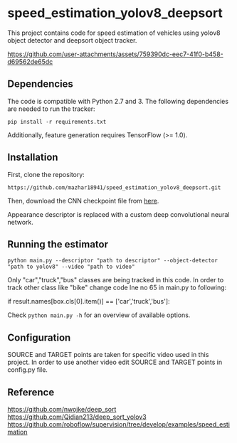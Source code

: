 # speed_estimation_yolov8_deepsort
This project contains code for speed estimation of vehicles using yolov8 object detector and deepsort object tracker.


https://github.com/user-attachments/assets/759390dc-eec7-41f0-b458-d69562de65dc




## Dependencies

The code is compatible with Python 2.7 and 3. The following dependencies are
needed to run the tracker:

```
pip install -r requirements.txt
```
Additionally, feature generation requires TensorFlow (>= 1.0).

## Installation

First, clone the repository:
```
https://github.com/mazhar18941/speed_estimation_yolov8_deepsort.git
```
Then, download the CNN checkpoint file from
[here](https://drive.google.com/open?id=18fKzfqnqhqW3s9zwsCbnVJ5XF2JFeqMp).



Appearance descriptor is replaced with a custom deep convolutional
neural network.

## Running the estimator

```
python main.py --descriptor "path to descriptor" --object-detector "path to yolov8" --video "path to video"
```
Only "car","truck","bus" classes are being tracked in this code. In order to track other class like "bike" change code lne no 65 in main.py to following:

if result.names[box.cls[0].item()] == ['car','truck','bus']:

Check `python main.py -h` for an overview of available options.

## Configuration

SOURCE and TARGET points are taken for specific video used in this project. In order to use another video edit SOURCE and TARGET points in config.py file.

## Reference

https://github.com/nwojke/deep_sort
https://github.com/Qidian213/deep_sort_yolov3
https://github.com/roboflow/supervision/tree/develop/examples/speed_estimation
